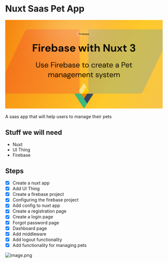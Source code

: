 # Nuxt Saas Pet App

![Cover](/Firebase%20+%20Nuxt%20YT.png)

A saas app that will help users to manage their pets

## **Stuff we will need**

- Nuxt
- UI Thing
- Firebase

## **Steps**

- [x] Create a nuxt app
- [x] Add UI Thing
- [x] Create a firebase project
- [x] Configuring the firebase project
- [x] Add config to nuxt app
- [x] Create a registration page
- [x] Create a login page
- [x] Forgot password page
- [x] Dashboard page
- [x] Add middleware
- [x] Add logout functionality
- [x] Add functionality for managing pets

![image.png](https://eraser.imgix.net/workspaces/mfmPX94PQ4iv5ih6cig8/FTgoCwPTH6ZeA4aMqci1rOH95MT2/oPTgDTA_JAjnrK_Y2Pp2M.png?ixlib=js-3.7.0 "image.png")

